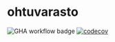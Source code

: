 # ohtuvarasto


![GHA workflow badge](https://github.com/iidaw/ohtuvarasto/workflows/CI/badge.svg)
[![codecov](https://codecov.io/gh/iidaw/ohtuvarasto/branch/main/graph/badge.svg?token=MZ6CJ26UUV)](https://codecov.io/gh/iidaw/ohtuvarasto)
